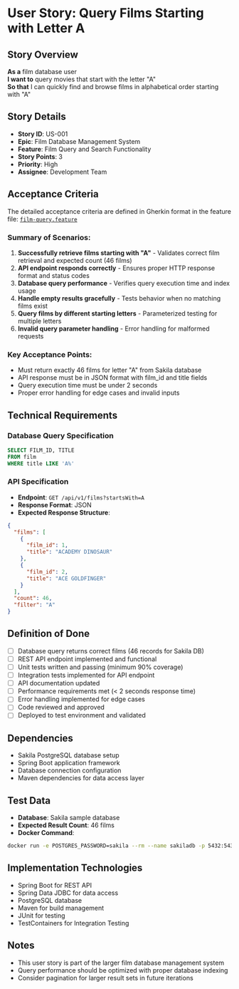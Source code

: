 # User Story: Query Films Starting with Letter A

## Story Overview

**As a** film database user  
**I want to** query movies that start with the letter "A"  
**So that** I can quickly find and browse films in alphabetical order starting with "A"

## Story Details

- **Story ID**: US-001
- **Epic**: Film Database Management System
- **Feature**: Film Query and Search Functionality
- **Story Points**: 3
- **Priority**: High
- **Assignee**: Development Team

## Acceptance Criteria

The detailed acceptance criteria are defined in Gherkin format in the feature file: [`film-query.feature`](./film-query.feature)

### Summary of Scenarios:
1. **Successfully retrieve films starting with "A"** - Validates correct film retrieval and expected count (46 films)
2. **API endpoint responds correctly** - Ensures proper HTTP response format and status codes
3. **Database query performance** - Verifies query execution time and index usage
4. **Handle empty results gracefully** - Tests behavior when no matching films exist
5. **Query films by different starting letters** - Parameterized testing for multiple letters
6. **Invalid query parameter handling** - Error handling for malformed requests

### Key Acceptance Points:
- Must return exactly 46 films for letter "A" from Sakila database
- API response must be in JSON format with film_id and title fields
- Query execution time must be under 2 seconds
- Proper error handling for edge cases and invalid inputs

## Technical Requirements

### Database Query Specification

```sql
SELECT FILM_ID, TITLE
FROM film
WHERE title LIKE 'A%'
```

### API Specification
- **Endpoint**: `GET /api/v1/films?startsWith=A`
- **Response Format**: JSON
- **Expected Response Structure**:
```json
{
  "films": [
    {
      "film_id": 1,
      "title": "ACADEMY DINOSAUR"
    },
    {
      "film_id": 2, 
      "title": "ACE GOLDFINGER"
    }
  ],
  "count": 46,
  "filter": "A"
}
```

## Definition of Done

- [ ] Database query returns correct films (46 records for Sakila DB)
- [ ] REST API endpoint implemented and functional
- [ ] Unit tests written and passing (minimum 90% coverage)
- [ ] Integration tests implemented for API endpoint
- [ ] API documentation updated
- [ ] Performance requirements met (< 2 seconds response time)
- [ ] Error handling implemented for edge cases
- [ ] Code reviewed and approved
- [ ] Deployed to test environment and validated

## Dependencies

- Sakila PostgreSQL database setup
- Spring Boot application framework
- Database connection configuration
- Maven dependencies for data access layer

## Test Data

- **Database**: Sakila sample database
- **Expected Result Count**: 46 films
- **Docker Command**: 
```bash
docker run -e POSTGRES_PASSWORD=sakila --rm --name sakiladb -p 5432:5432 -d "sakiladb/postgres"
```

## Implementation Technologies

- Spring Boot for REST API
- Spring Data JDBC for data access
- PostgreSQL database
- Maven for build management
- JUnit for testing
- TestContainers for Integration Testing

## Notes

- This user story is part of the larger film database management system
- Query performance should be optimized with proper database indexing
- Consider pagination for larger result sets in future iterations
